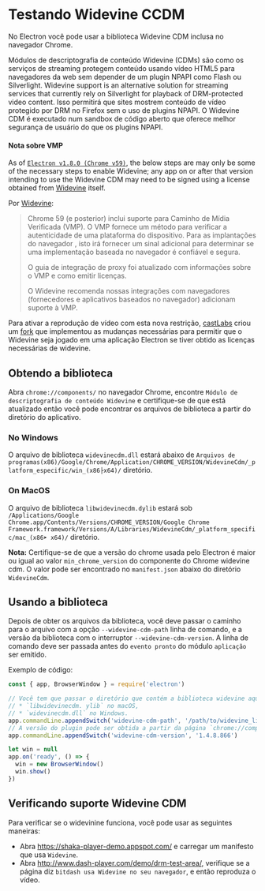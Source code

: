 # Testando Widevine CCDM

No Electron você pode usar a biblioteca Widevine CDM inclusa no navegador Chrome.

Módulos de descriptografia de conteúdo Widevine (CDMs) são como os serviços de streaming protegem conteúdo usando vídeo HTML5 para navegadores da web sem depender de um plugin NPAPI como Flash ou Silverlight. Widevine support is an alternative solution for streaming services that currently rely on Silverlight for playback of DRM-protected video content. Isso permitirá que sites mostrem conteúdo de vídeo protegido por DRM no Firefox sem o uso de plugins NPAPI. O Widevine CDM é executado num sandbox de código aberto que oferece melhor segurança de usuário do que os plugins NPAPI.

#### Nota sobre VMP

As of [`Electron v1.8.0 (Chrome v59)`](https://electronjs.org/releases#1.8.1), the below steps are may only be some of the necessary steps to enable Widevine; any app on or after that version intending to use the Widevine CDM may need to be signed using a license obtained from [Widevine](https://www.widevine.com/) itself.

Por [Widevine](https://www.widevine.com/):

> Chrome 59 (e posterior) inclui suporte para Caminho de Mídia Verificada (VMP). O VMP fornece um método para verificar a autenticidade de uma plataforma do dispositivo. Para as implantações do navegador , isto irá fornecer um sinal adicional para determinar se uma implementação baseada no navegador é confiável e segura.
> 
> O guia de integração de proxy foi atualizado com informações sobre o VMP e como emitir licenças.
> 
> O Widevine recomenda nossas integrações com navegadores (fornecedores e aplicativos baseados no navegador) adicionam suporte à VMP.

Para ativar a reprodução de vídeo com esta nova restrição, [castLabs](https://castlabs.com/open-source/downstream/) criou um [fork](https://github.com/castlabs/electron-releases) que implementou as mudanças necessárias para permitir que o Widevine seja jogado em uma aplicação Electron se tiver obtido as licenças necessárias de widevine.

## Obtendo a biblioteca

Abra `chrome://components/` no navegador Chrome, encontre `Módulo de descriptografia de conteúdo Widevine` e certifique-se de que está atualizado então você pode encontrar os arquivos de biblioteca a partir do diretório do aplicativo.

### No Windows

O arquivo de biblioteca `widevinecdm.dll` estará abaixo de `Arquivos de programas(x86)/Google/Chrome/Application/CHROME_VERSION/WidevineCdm/_platform_especific/win_(x86├x64)/` diretório.

### On MacOS

O arquivo de biblioteca `libwidevinecdm.dylib` estará sob `/Applications/Google Chrome.app/Contents/Versions/CHROME_VERSION/Google Chrome Framework.framework/Versions/A/Libraries/WidevineCdm/_platform_specific/mac_(x86➤ x64)/` diretório.

**Nota:** Certifique-se de que a versão do chrome usada pelo Electron é maior ou igual ao valor `min_chrome_version` do componente do Chrome widevine cdm. O valor pode ser encontrado no `manifest.json` abaixo do diretório `WidevineCdm`.

## Usando a biblioteca

Depois de obter os arquivos da biblioteca, você deve passar o caminho para o arquivo com a opção `--widevine-cdm-path` linha de comando, e a versão da biblioteca com o interruptor `--widevine-cdm-version`. A linha de comando deve ser passada antes do `evento pronto` do módulo `aplicação` ser emitido.

Exemplo de código:

```javascript
const { app, BrowserWindow } = require('electron')

// Você tem que passar o diretório que contém a biblioteca widevine aqui, é
// * `libwidevinecdm. ylib` no macOS,
// * `widevinecdm.dll` no Windows.
app.commandLine.appendSwitch('widevine-cdm-path', '/path/to/widevine_library')
// A versão do plugin pode ser obtida a partir da página `chrome://components` no Chrome.
app.commandLine.appendSwitch('widevine-cdm-version', '1.4.8.866')

let win = null
app.on('ready', () => {
  win = new BrowserWindow()
  win.show()
})
```

## Verificando suporte Widevine CDM

Para verificar se o widevinine funciona, você pode usar as seguintes maneiras:

* Abra https://shaka-player-demo.appspot.com/ e carregar um manifesto que usa `Widevine`.
* Abra http://www.dash-player.com/demo/drm-test-area/, verifique se a página diz `bitdash usa Widevine no seu navegador`, e então reproduza o vídeo.
